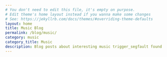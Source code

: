 ```yaml
---
# You don't need to edit this file, it's empty on purpose.
# Edit theme's home layout instead if you wanna make some changes
# See: https://jekyllrb.com/docs/themes/#overriding-theme-defaults
layout: home
title: Music Blog
permalink: /blog/music/
category: music
category_title: Music
description: Blog posts about interesting music trigger_segfault found or what they like to listen to.
---
```

